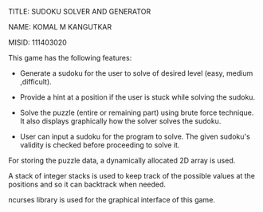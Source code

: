 TITLE: SUDOKU SOLVER AND GENERATOR

NAME: KOMAL M KANGUTKAR

MISID: 111403020

This game has the following features:

- Generate a sudoku for the user to solve of desired level (easy, medium ,difficult).

- Provide a hint at a position if the user is stuck while solving the sudoku.
	
- Solve the puzzle (entire or remaining part) using brute force technique. It also displays graphically how the solver solves the sudoku.

- User can input a sudoku for the program to solve. The given sudoku's validity is checked before proceeding to solve it. 

For storing the puzzle data, a dynamically allocated 2D array is used.

A stack of integer stacks is used to keep track of the possible values at the positions and so it can backtrack when needed.

ncurses library is used for the graphical interface of this game. 


	
